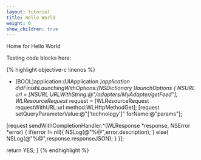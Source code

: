 ```yaml
---
layout: tutorial
title: Hello World
weight: 0
show_children: true
---
```

Home for Hello World

Testing code blocks here:

{% highlight objective-c linenos %}
 - (BOOL)application:(UIApplication *)application didFinishLaunchingWithOptions:(NSDictionary *)launchOptions {
  NSURL* url = [NSURL URLWithString:@"/adapters/MyAdapter/getFeed"];
  WLResourceRequest* request = [WLResourceRequest requestWithURL:url method:WLHttpMethodGet];
  [request setQueryParameterValue:@"['technology']" forName:@"params"];

  [request sendWithCompletionHandler:^(WLResponse *response, NSError *error) {
      if(error != nil){
           NSLog(@"%@",error.description);
      }
      else{
          NSLog(@"%@",response.responseJSON);
      }
  }];

  return YES;
}
{% endhighlight %}

